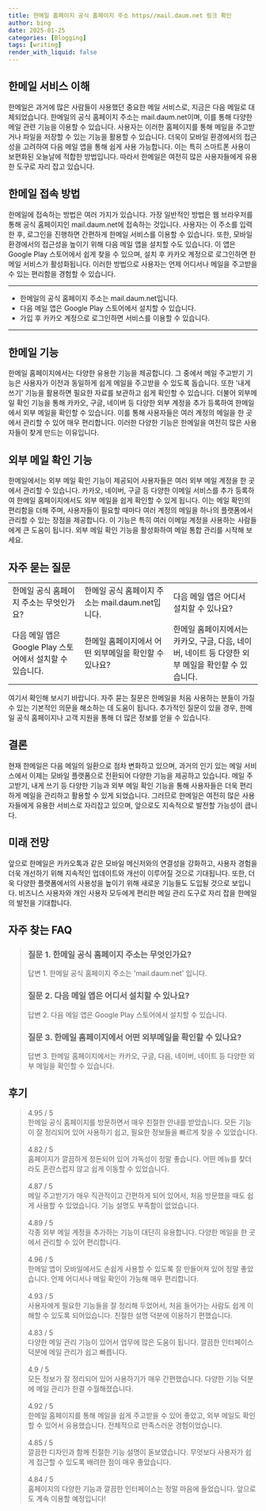 ```yaml
---
title: 한메일 홈페이지 공식 홈페이지 주소 https//mail.daum.net 링크 확인
author: bing
date: 2025-01-25
categories: [Blogging]
tags: [writing]
render_with_liquid: false
---
```



<h2 id='한메일_서비스_이해'>한메일 서비스 이해</h2>

<p>한메일은 과거에 많은 사람들이 사용했던 중요한 메일 서비스로, 지금은 다음 메일로 대체되었습니다. 한메일의 공식 홈페이지 주소는 mail.daum.net이며, 이를 통해 다양한 메일 관련 기능을 이용할 수 있습니다. 사용자는 이러한 홈페이지를 통해 메일을 주고받거나 파일을 저장할 수 있는 기능을 활용할 수 있습니다. 더욱이 모바일 환경에서의 접근성을 고려하여 다음 메일 앱을 통해 쉽게 사용 가능합니다. 이는 특히 스마트폰 사용이 보편화된 오늘날에 적합한 방법입니다. 따라서 한메일은 여전히 많은 사용자들에게 유용한 도구로 자리 잡고 있습니다.</p>

<h2 id='한메일_접속_방법'>한메일 접속 방법</h2>

<p>한메일에 접속하는 방법은 여러 가지가 있습니다. 가장 일반적인 방법은 웹 브라우저를 통해 공식 홈페이지인 mail.daum.net에 접속하는 것입니다. 사용자는 이 주소를 입력한 후, 로그인을 진행하면 간편하게 한메일 서비스를 이용할 수 있습니다. 또한, 모바일 환경에서의 접근성을 높이기 위해 다음 메일 앱을 설치할 수도 있습니다. 이 앱은 Google Play 스토어에서 쉽게 찾을 수 있으며, 설치 후 카카오 계정으로 로그인하면 한메일 서비스가 활성화됩니다. 이러한 방법으로 사용자는 언제 어디서나 메일을 주고받을 수 있는 편리함을 경험할 수 있습니다.</p>

<hr />

<ul>
    <li>한메일의 공식 홈페이지 주소는 mail.daum.net입니다.</li>
    <li>다음 메일 앱은 Google Play 스토어에서 설치할 수 있습니다.</li>
    <li>가입 후 카카오 계정으로 로그인하면 서비스를 이용할 수 있습니다.</li>
</ul>

<hr />

<h2 id='한메일_기능'>한메일 기능</h2>

<p>한메일 홈페이지에서는 다양한 유용한 기능을 제공합니다. 그 중에서 메일 주고받기 기능은 사용자가 이전과 동일하게 쉽게 메일을 주고받을 수 있도록 돕습니다. 또한 '내게 쓰기' 기능을 활용하면 필요한 자료를 보관하고 쉽게 확인할 수 있습니다. 더불어 외부메일 확인 기능을 통해 카카오, 구글, 네이버 등 다양한 외부 계정을 추가 등록하여 한메일에서 외부 메일을 확인할 수 있습니다. 이를 통해 사용자들은 여러 계정의 메일을 한 곳에서 관리할 수 있어 매우 편리합니다. 이러한 다양한 기능은 한메일을 여전히 많은 사용자들이 찾게 만드는 이유입니다.</p>

<h2 id='외부_메일_확인_기능'>외부 메일 확인 기능</h2>

<p>한메일에서는 외부 메일 확인 기능이 제공되어 사용자들은 여러 외부 메일 계정을 한 곳에서 관리할 수 있습니다. 카카오, 네이버, 구글 등 다양한 이메일 서비스를 추가 등록하여 한메일 홈페이지에서도 외부 메일을 쉽게 확인할 수 있게 됩니다. 이는 메일 확인의 편리함을 더해 주며, 사용자들이 필요할 때마다 여러 계정의 메일을 하나의 플랫폼에서 관리할 수 있는 장점을 제공합니다. 이 기능은 특히 여러 이메일 계정을 사용하는 사람들에게 큰 도움이 됩니다. 외부 메일 확인 기능을 활성화하여 메일 통합 관리를 시작해 보세요.</p>

<h2 id='자주_묻는_질문'>자주 묻는 질문</h2>

<table>
    <tr>
        <td>한메일 공식 홈페이지 주소는 무엇인가요?</td>
        <td>한메일 공식 홈페이지 주소는 mail.daum.net입니다.</td>
        <td>다음 메일 앱은 어디서 설치할 수 있나요?</td>
    </tr>
    <tr>
        <td>다음 메일 앱은 Google Play 스토어에서 설치할 수 있습니다.</td>
        <td>한메일 홈페이지에서 어떤 외부메일을 확인할 수 있나요?</td>
        <td>한메일 홈페이지에서는 카카오, 구글, 다음, 네이버, 네이트 등 다양한 외부 메일을 확인할 수 있습니다.</td>
    </tr>
</table>

<p>여기서 확인해 보시기 바랍니다. 자주 묻는 질문은 한메일을 처음 사용하는 분들이 가질 수 있는 기본적인 의문을 해소하는 데 도움이 됩니다. 추가적인 질문이 있을 경우, 한메일 공식 홈페이지나 고객 지원을 통해 더 많은 정보를 얻을 수 있습니다.</p>

<h2 id='결론'>결론</h2>

<p>현재 한메일은 다음 메일의 일환으로 점차 변화하고 있으며, 과거의 인기 있는 메일 서비스에서 이제는 모바일 플랫폼으로 전환되어 다양한 기능을 제공하고 있습니다. 메일 주고받기, 내게 쓰기 등 다양한 기능과 외부 메일 확인 기능을 통해 사용자들은 더욱 편리하게 메일을 관리하고 활용할 수 있게 되었습니다. 그러므로 한메일은 여전히 많은 사용자들에게 유용한 서비스로 자리잡고 있으며, 앞으로도 지속적으로 발전할 가능성이 큽니다.</p>

<h2 id='미래_전망'>미래 전망</h2>

<p>앞으로 한메일은 카카오톡과 같은 모바일 메신저와의 연결성을 강화하고, 사용자 경험을 더욱 개선하기 위해 지속적인 업데이트와 개선이 이루어질 것으로 기대됩니다. 또한, 더욱 다양한 플랫폼에서의 사용성을 높이기 위해 새로운 기능들도 도입될 것으로 보입니다. 비즈니스 사용자와 개인 사용자 모두에게 편리한 메일 관리 도구로 자리 잡을 한메일의 발전을 기대합니다.</p>


<h2 id='자주_찾는_FAQ'>자주 찾는 FAQ</h2>
<div itemscope="" itemtype="https://schema.org/FAQPage"> 
<blockquote> 
<div itemscope="" itemprop="mainEntity" itemtype="https://schema.org/Question"> 
<h3 itemprop="name">질문 1. 한메일 공식 홈페이지 주소는 무엇인가요?</h3> 
<div itemscope="" itemprop="acceptedAnswer" itemtype="https://schema.org/Answer"> 
<span itemprop="text"> 
<p>답변 1. 한메일 공식 홈페이지 주소는 'mail.daum.net' 입니다.</p> 
</span> 
</div> 
</div> 

<div itemscope="" itemprop="mainEntity" itemtype="https://schema.org/Question"> 
<h3 itemprop="name">질문 2. 다음 메일 앱은 어디서 설치할 수 있나요?</h3> 
<div itemscope="" itemprop="acceptedAnswer" itemtype="https://schema.org/Answer"> 
<span itemprop="text"> 
<p>답변 2. 다음 메일 앱은 Google Play 스토어에서 설치할 수 있습니다.</p> 
</span> 
</div> 
</div> 

<div itemscope="" itemprop="mainEntity" itemtype="https://schema.org/Question"> 
<h3 itemprop="name">질문 3. 한메일 홈페이지에서 어떤 외부메일을 확인할 수 있나요?</h3> 
<div itemscope="" itemprop="acceptedAnswer" itemtype="https://schema.org/Answer"> 
<span itemprop="text"> 
<p>답변 3. 한메일 홈페이지에서는 카카오, 구글, 다음, 네이버, 네이트 등 다양한 외부 메일을 확인할 수 있습니다.</p> 
</span> 
</div> 
</div> 
</blockquote> 
</div>
<h2 id='후기'>후기</h2>
<div itemscope itemtype="https://schema.org/Product">
  <blockquote>
  <div itemprop="review" itemscope itemtype="https://schema.org/Review">
      <div itemprop="reviewRating" itemscope itemtype="https://schema.org/Rating"> <span itemprop="ratingValue">4.95</span> / <span itemprop="bestRating">5</span> </div>
      <span itemprop="reviewBody">한메일 공식 홈페이지를 방문하면서 매우 친절한 안내를 받았습니다. 모든 기능이 잘 정리되어 있어 사용하기 쉽고, 필요한 정보들을 빠르게 찾을 수 있었습니다.</span>
  </div>
  <br>
  <div itemprop="review" itemscope itemtype="https://schema.org/Review">
      <div itemprop="reviewRating" itemscope itemtype="https://schema.org/Rating"> <span itemprop="ratingValue">4.82</span> / <span itemprop="bestRating">5</span> </div>
      <span itemprop="reviewBody">홈페이지가 깔끔하게 정돈되어 있어 가독성이 정말 좋습니다. 어떤 메뉴를 찾더라도 혼란스럽지 않고 쉽게 이동할 수 있었습니다.</span>
  </div>
  <br>
  <div itemprop="review" itemscope itemtype="https://schema.org/Review">
      <div itemprop="reviewRating" itemscope itemtype="https://schema.org/Rating"> <span itemprop="ratingValue">4.87</span> / <span itemprop="bestRating">5</span> </div>
      <span itemprop="reviewBody">메일 주고받기가 매우 직관적이고 간편하게 되어 있어서, 처음 방문했을 때도 쉽게 사용할 수 있었습니다. 기능 설명도 부족함이 없었습니다.</span>
  </div>
  <br>
  <div itemprop="review" itemscope itemtype="https://schema.org/Review">
      <div itemprop="reviewRating" itemscope itemtype="https://schema.org/Rating"> <span itemprop="ratingValue">4.89</span> / <span itemprop="bestRating">5</span> </div>
      <span itemprop="reviewBody">각종 외부 메일 계정을 추가하는 기능이 대단히 유용합니다. 다양한 메일을 한 곳에서 관리할 수 있어 편리합니다.</span>
  </div>
  <br>
  <div itemprop="review" itemscope itemtype="https://schema.org/Review">
      <div itemprop="reviewRating" itemscope itemtype="https://schema.org/Rating"> <span itemprop="ratingValue">4.96</span> / <span itemprop="bestRating">5</span> </div>
      <span itemprop="reviewBody">한메일 앱이 모바일에서도 손쉽게 사용할 수 있도록 잘 만들어져 있어 정말 좋았습니다. 언제 어디서나 메일 확인이 가능해 매우 편리합니다.</span>
  </div>
  <br>
  <div itemprop="review" itemscope itemtype="https://schema.org/Review">
      <div itemprop="reviewRating" itemscope itemtype="https://schema.org/Rating"> <span itemprop="ratingValue">4.93</span> / <span itemprop="bestRating">5</span> </div>
      <span itemprop="reviewBody">사용자에게 필요한 기능들을 잘 정리해 두었어서, 처음 들어가는 사람도 쉽게 이해할 수 있도록 되어있습니다. 친절한 설명 덕분에 이용하기 편했습니다.</span>
  </div>
  <br>
  <div itemprop="review" itemscope itemtype="https://schema.org/Review">
      <div itemprop="reviewRating" itemscope itemtype="https://schema.org/Rating"> <span itemprop="ratingValue">4.83</span> / <span itemprop="bestRating">5</span> </div>
      <span itemprop="reviewBody">다양한 메일 관리 기능이 있어서 업무에 많은 도움이 됩니다. 깔끔한 인터페이스 덕분에 메일 관리가 쉽고 빠릅니다.</span>
  </div>
  <br>
  <div itemprop="review" itemscope itemtype="https://schema.org/Review">
      <div itemprop="reviewRating" itemscope itemtype="https://schema.org/Rating"> <span itemprop="ratingValue">4.9</span> / <span itemprop="bestRating">5</span> </div>
      <span itemprop="reviewBody">모든 정보가 잘 정리되어 있어 사용하기가 매우 간편했습니다. 다양한 기능 덕분에 메일 관리가 한결 수월해졌습니다.</span>
  </div>
  <br>
  <div itemprop="review" itemscope itemtype="https://schema.org/Review">
      <div itemprop="reviewRating" itemscope itemtype="https://schema.org/Rating"> <span itemprop="ratingValue">4.92</span> / <span itemprop="bestRating">5</span> </div>
      <span itemprop="reviewBody">한메일 홈페이지를 통해 메일을 쉽게 주고받을 수 있어 좋았고, 외부 메일도 확인할 수 있어서 유용했습니다. 전체적으로 만족스러운 경험이었습니다.</span>
  </div>
  <br>
  <div itemprop="review" itemscope itemtype="https://schema.org/Review">
      <div itemprop="reviewRating" itemscope itemtype="https://schema.org/Rating"> <span itemprop="ratingValue">4.85</span> / <span itemprop="bestRating">5</span> </div>
      <span itemprop="reviewBody">깔끔한 디자인과 함께 친절한 기능 설명이 돋보였습니다. 무엇보다 사용자가 쉽게 접근할 수 있도록 배려한 점이 매우 좋았습니다.</span>
  </div>
  <br>
  <div itemprop="review" itemscope itemtype="https://schema.org/Review">
      <div itemprop="reviewRating" itemscope itemtype="https://schema.org/Rating"> <span itemprop="ratingValue">4.84</span> / <span itemprop="bestRating">5</span> </div>
      <span itemprop="reviewBody">홈페이지의 다양한 기능과 깔끔한 인터페이스는 정말 마음에 들었습니다. 앞으로도 계속 이용할 예정입니다!</span>
  </div>
  </blockquote>
</div>
